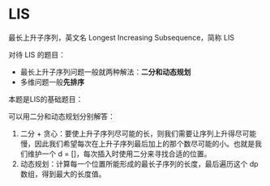 # LIS
最长上升子序列，英文名 Longest Increasing Subsequence，简称 LIS

对待 LIS 的题目：
- 最长上升子序列问题一般就两种解法：**二分和动态规划**
- 多维问题一般**先排序**

本题是LIS的基础题目：

可以用二分和动态规划分别解答：
1. 二分 + 贪心：要使上升子序列尽可能的长，则我们需要让序列上升得尽可能慢，因此我们希望每次在上升子序列最后加上的那个数尽可能的小。也就是我们维护一个 d = \[\]，每次插入时使用二分来寻找合适的位置。
2. 动态规划：计算每一个位置所能形成的最长子序列的长度，最后遍历这个 dp 数组，得到最大的长度值。
